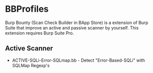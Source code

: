 # BBProfiles
Burp Bounty (Scan Check Builder in BApp Store) is a extension of Burp Suite that improve an active and passive scanner by yourself. This extension requires Burp Suite Pro. 

## Active Scanner
* ACTIVE-SQLi-Error-SQLmap.bb - Detect "Error-Based-SQLi" with SQLMap Regexp's 
